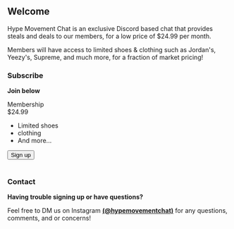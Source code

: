 ## Welcome

Hype Movement Chat is an exclusive Discord based chat that provides steals and deals to our members, for a low price of $24.99 per month.  

Members will have access to limited shoes & clothing such as Jordan's, Yeezy's, Supreme, and much more, for a fraction of market pricing!

### Subscribe

**Join below**

<div class="promo scale">
  <div class="deal">
    <span>Membership</span>
  </div>
  <span class="price">$24.99</span>
  <ul class="features">
    <li>Limited shoes</li>
    <li>clothing</li>
    <li>And more...</li>   
  </ul>
  <button>Sign up</button>
</div>
<br>


### Contact

**Having trouble signing up or have questions?**

Feel free to DM us on Instagram **[(@hypemovementchat)](https://www.instagram.com/hypemovementchat/)** for any questions, comments, and or concerns!
